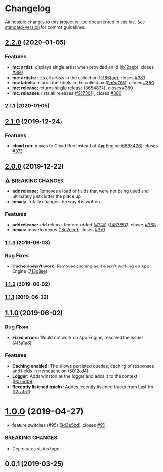 # Changelog

All notable changes to this project will be documented in this file. See [standard-version](https://github.com/conventional-changelog/standard-version) for commit guidelines.

## [2.2.0](https://github.com/matt-riley/api.mattriley.info/compare/v2.1.0...v2.2.0) (2020-01-05)


### Features

* **mc: artist:** displays single artist when provided an id ([fb12aeb](https://github.com/matt-riley/api.mattriley.info/commit/fb12aeb4d47084ad47cf600f2953e25685777cbc)), closes [#380](https://github.com/matt-riley/api.mattriley.info/issues/380)
* **mc: artists:** lists all artists in the collection ([0166fad](https://github.com/matt-riley/api.mattriley.info/commit/0166fadc008ade15d8245b01561ff845e0abe40a)), closes [#380](https://github.com/matt-riley/api.mattriley.info/issues/380)
* **mc: labels:** returns the labels in the collection ([5a0d768](https://github.com/matt-riley/api.mattriley.info/commit/5a0d76866a0b28e9e5fad8178ffced624953fc95)), closes [#380](https://github.com/matt-riley/api.mattriley.info/issues/380)
* **mc: release:** returns single release ([3654834](https://github.com/matt-riley/api.mattriley.info/commit/3654834e4ac44ec7b397ca4392f27699879b5ba4)), closes [#380](https://github.com/matt-riley/api.mattriley.info/issues/380)
* **mc: releases:** lists all releases ([f957301](https://github.com/matt-riley/api.mattriley.info/commit/f957301f95dc0666d6904d108c78c2277a0bef7f)), closes [#380](https://github.com/matt-riley/api.mattriley.info/issues/380)

### [2.1.1](https://github.com/matt-riley/api.mattriley.info/compare/v2.1.0...v2.1.1) (2020-01-05)

## [2.1.0](https://github.com/matt-riley/api.mattriley.info/compare/v2.0.0...v2.1.0) (2019-12-24)


### Features

* **cloud run:** moves to Cloud Run instead of AppEngine ([6895426](https://github.com/matt-riley/api.mattriley.info/commit/6895426fd0f0d70f82e953c19a317b3e377a2839)), closes [#373](https://github.com/matt-riley/api.mattriley.info/issues/373)

## [2.0.0](https://github.com/matt-riley/api.mattriley.info/compare/v1.1.3...v2.0.0) (2019-12-22)


### ⚠ BREAKING CHANGES

* **add release:** Removes a load of fields that were not being used and ultimately just clutter the
place up
* **nexus:** Totally changes the way it is written

### Features

* **add release:** add release feature added ([#374](https://github.com/matt-riley/api.mattriley.info/issues/374)) ([1483557](https://github.com/matt-riley/api.mattriley.info/commit/1483557e89b8c73f109f86b9d2cce94b7816e095)), closes [#368](https://github.com/matt-riley/api.mattriley.info/issues/368)
* **nexus:** move to nexus ([18d7ced](https://github.com/matt-riley/api.mattriley.info/commit/18d7ced8468a215d9ae85b6af52664591899dbe9)), closes [#370](https://github.com/matt-riley/api.mattriley.info/issues/370)

### [1.1.3](https://github.com/matt-riley/api.mattriley.info/compare/v1.1.2...v1.1.3) (2019-06-03)


### Bug Fixes

* **Cache doesn't work:** Removes caching as it wasn't working on App Engine ([713d8ee](https://github.com/matt-riley/api.mattriley.info/commit/713d8ee))



### [1.1.2](https://github.com/matt-riley/api.mattriley.info/compare/v1.1.0...v1.1.2) (2019-06-02)



### [1.1.1](https://github.com/matt-riley/api.mattriley.info/compare/v1.1.0...v1.1.1) (2019-06-02)



## [1.1.0](https://github.com/matt-riley/api.mattriley.info/compare/v1.0.0...v1.1.0) (2019-06-02)


### Bug Fixes

* **Fixed errors:** Would not work on App Engine, resolved the issues ([4f8a1a8](https://github.com/matt-riley/api.mattriley.info/commit/4f8a1a8))


### Features

* **Caching enabled:** The allows persisted queries, caching of responses and fields in memcache on ([5012ed4](https://github.com/matt-riley/api.mattriley.info/commit/5012ed4))
* **Logger:** Adds winston as the logger and adds it to the context ([90a5d09](https://github.com/matt-riley/api.mattriley.info/commit/90a5d09))
* **Recently listened tracks:** Addes recently listened tracks from Last.fm ([f2aaf51](https://github.com/matt-riley/api.mattriley.info/commit/f2aaf51))



# [1.0.0](https://github.com/matt-riley/mattapps/tree/master/api.mattriley.info/compare/v0.0.1...v1.0.0) (2019-04-27)


* feature switches (#95) ([8d3e5bd](https://github.com/matt-riley/mattapps/tree/master/api.mattriley.info/commit/8d3e5bd)), closes [#95](https://github.com/matt-riley/mattapps/tree/master/api.mattriley.info/issues/95)


### BREAKING CHANGES

* Deprecates status type



## 0.0.1 (2019-03-25)
